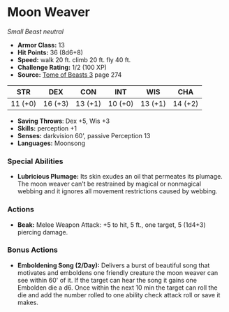 # Moon Weaver

*Small* *Beast* *neutral*

- **Armor Class:** 13
- **Hit Points:** 36 (8d6+8)
- **Speed:** walk 20 ft. climb 20 ft. fly 40 ft.
- **Challenge Rating:** 1/2 (100 XP)
- **Source:** [Tome of Beasts 3](https://koboldpress.com/kpstore/product/tome-of-beasts-3-for-5th-edition/) page 274

| STR | DEX | CON | INT | WIS | CHA |
| --- | --- | --- | --- | --- | --- |
| 11 (+0) | 16 (+3) | 13 (+1) | 10 (+0) | 13 (+1) | 14 (+2) |

- **Saving Throws**: Dex +5, Wis +3
- **Skills:** perception +1
- **Senses:** darkvision 60', passive Perception 13
- **Languages:** Moonsong
### Special Abilities
- **Lubricious Plumage:** Its skin exudes an oil that permeates its plumage. The moon weaver can’t be restrained by magical or nonmagical webbing and it ignores all movement restrictions caused by webbing.
### Actions
- **Beak:** Melee Weapon Attack: +5 to hit, 5 ft., one target, 5 (1d4+3) piercing damage.
### Bonus Actions
- **Emboldening Song (2/Day):** Delivers a burst of beautiful song that motivates and emboldens one friendly creature the moon weaver can see within 60' of it. If the target can hear the song it gains one Embolden die a d6. Once within the next 10 min the target can roll the die and add the number rolled to one ability check attack roll or save it makes.


